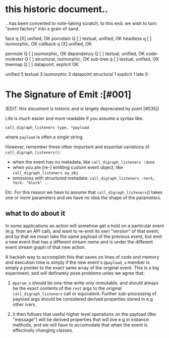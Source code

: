 # this historic document..

.. has been converted to note-taking scratch, to this end: we wish to
turn "event factory" into a grain of sand.




face                q [X] unified, OK
porcelain           Q [ ] textual, unified, OK
headless            q [ ] isomorphic, OK
callback            q [X] unified, OK

permute             Q [ ] isomorphic, OK
dependency          Q [ ] textual, unified, OK
code-molester       Q [ ] structural, isomorphic, OK
sub-tree            q [ ] textual, unified, OK
treemap             Q [ ] datapoint, explicit OK




unified 5
textual 3
isomorphic 3
datapoint
structural 1
explicit 1
late 0





# The Signature of Emit :[#001]

(EDIT: this document is historic and is largely deprecated by point [#035])

Life is much easier and more readable if you assume a syntax like:

    call_digraph_listeners type, *payload

where `payload` is often a single string.


However, remember these other important and essential variations of `call_digraph_listeners()`:

  + when the event has no metadata, like `call_digraph_listeners :done`
  + when you are [re-] emitting custom event object, like `call_digraph_listeners my_obj`
  + emissions with structured metadata: `call_digraph_listeners :nerk, ferk: "blerk" ..`

Etc.  For this reason we have to assume that `call_digraph_listeners`() takes one or more
parameters and we have no idea the shape of the parameters.


## what to do about it

In some applications an action will somehow get a hold on a particular
event (e.g. from an API call), and want to re-emit its own "version" of
that event; and by that we mean take the same payload of the previous
event, but emit a new event that has a different stream name and is
under the different event stream graph of that new action.

A hackish way to accomplish this that saves on lines of code *and*
memory *and* execution time is simply if the new event's `@payload_a`
member is simply a pointer to the exact same array of the original
event. This is a big experiment, and will definately pose problems
unles we agree that:

1) `@param_a` should be one-time write only immutable, and should always
be the exact contents of the `rest` args to the original `call_digraph_listeners` call or
equivalent.  Further sub-processing of payload args should be considered
derived properties stored in e.g other ivars.

2) it then follows that useful higher level operations
on the payload (like "message") will be derived properties that will
live e.g in instance methods, and we will have to accomodate that when
the event is effectively changing classes.
